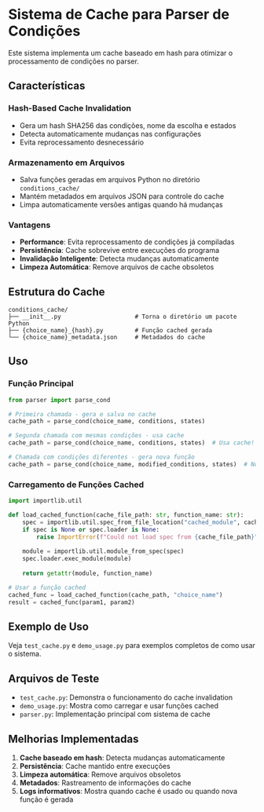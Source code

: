 # Sistema de Cache para Parser de Condições

Este sistema implementa um cache baseado em hash para otimizar o processamento de condições no parser.

## Características

### Hash-Based Cache Invalidation
- Gera um hash SHA256 das condições, nome da escolha e estados
- Detecta automaticamente mudanças nas configurações
- Evita reprocessamento desnecessário

### Armazenamento em Arquivos
- Salva funções geradas em arquivos Python no diretório `conditions_cache/`
- Mantém metadados em arquivos JSON para controle do cache
- Limpa automaticamente versões antigas quando há mudanças

### Vantagens
- **Performance**: Evita reprocessamento de condições já compiladas
- **Persistência**: Cache sobrevive entre execuções do programa
- **Invalidação Inteligente**: Detecta mudanças automaticamente
- **Limpeza Automática**: Remove arquivos de cache obsoletos

## Estrutura do Cache

```
conditions_cache/
├── __init__.py                     # Torna o diretório um pacote Python
├── {choice_name}_{hash}.py         # Função cached gerada
└── {choice_name}_metadata.json     # Metadados do cache
```

## Uso

### Função Principal
```python
from parser import parse_cond

# Primeira chamada - gera e salva no cache
cache_path = parse_cond(choice_name, conditions, states)

# Segunda chamada com mesmas condições - usa cache
cache_path = parse_cond(choice_name, conditions, states)  # Usa cache!

# Chamada com condições diferentes - gera nova função
cache_path = parse_cond(choice_name, modified_conditions, states)  # Nova geração
```

### Carregamento de Funções Cached
```python
import importlib.util

def load_cached_function(cache_file_path: str, function_name: str):
    spec = importlib.util.spec_from_file_location("cached_module", cache_file_path)
    if spec is None or spec.loader is None:
        raise ImportError(f"Could not load spec from {cache_file_path}")
    
    module = importlib.util.module_from_spec(spec)
    spec.loader.exec_module(module)
    
    return getattr(module, function_name)

# Usar a função cached
cached_func = load_cached_function(cache_path, "choice_name")
result = cached_func(param1, param2)
```

## Exemplo de Uso

Veja `test_cache.py` e `demo_usage.py` para exemplos completos de como usar o sistema.

## Arquivos de Teste

- `test_cache.py`: Demonstra o funcionamento do cache invalidation
- `demo_usage.py`: Mostra como carregar e usar funções cached
- `parser.py`: Implementação principal com sistema de cache

## Melhorias Implementadas

1. **Cache baseado em hash**: Detecta mudanças automaticamente
2. **Persistência**: Cache mantido entre execuções
3. **Limpeza automática**: Remove arquivos obsoletos
4. **Metadados**: Rastreamento de informações do cache
5. **Logs informativos**: Mostra quando cache é usado ou quando nova função é gerada